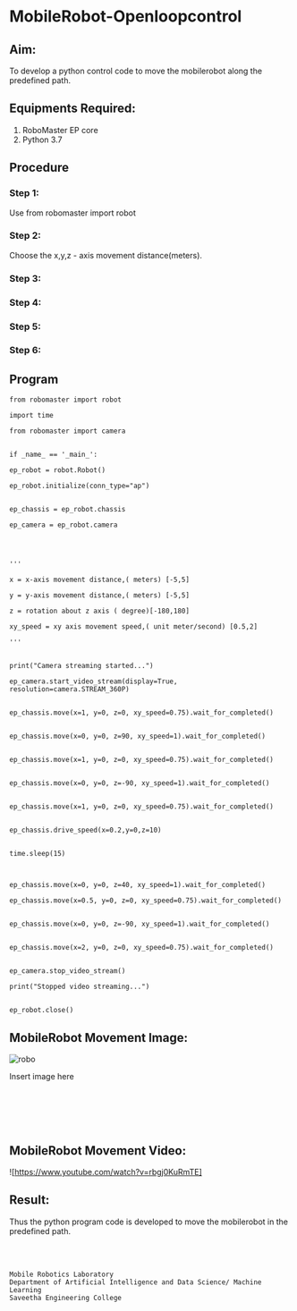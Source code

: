 # MobileRobot-Openloopcontrol
## Aim:

To develop a python control code to move the mobilerobot along the predefined path.

## Equipments Required:
1. RoboMaster EP core
2. Python 3.7

## Procedure

### Step 1:
Use from robomaster import robot


### Step 2:
Choose the x,y,z - axis movement distance(meters).



### Step 3:




### Step 4:



### Step 5:

### Step 6:

## Program
~~~
from robomaster import robot

import time

from robomaster import camera


if _name_ == '_main_':

ep_robot = robot.Robot()

ep_robot.initialize(conn_type="ap")


ep_chassis = ep_robot.chassis

ep_camera = ep_robot.camera




'''

x = x-axis movement distance,( meters) [-5,5]

y = y-axis movement distance,( meters) [-5,5]

z = rotation about z axis ( degree)[-180,180]

xy_speed = xy axis movement speed,( unit meter/second) [0.5,2]

'''


print("Camera streaming started...")

ep_camera.start_video_stream(display=True, resolution=camera.STREAM_360P) 


ep_chassis.move(x=1, y=0, z=0, xy_speed=0.75).wait_for_completed()


ep_chassis.move(x=0, y=0, z=90, xy_speed=1).wait_for_completed()


ep_chassis.move(x=1, y=0, z=0, xy_speed=0.75).wait_for_completed()


ep_chassis.move(x=0, y=0, z=-90, xy_speed=1).wait_for_completed()


ep_chassis.move(x=1, y=0, z=0, xy_speed=0.75).wait_for_completed()


ep_chassis.drive_speed(x=0.2,y=0,z=10)


time.sleep(15)



ep_chassis.move(x=0, y=0, z=40, xy_speed=1).wait_for_completed()

ep_chassis.move(x=0.5, y=0, z=0, xy_speed=0.75).wait_for_completed()


ep_chassis.move(x=0, y=0, z=-90, xy_speed=1).wait_for_completed()


ep_chassis.move(x=2, y=0, z=0, xy_speed=0.75).wait_for_completed()


ep_camera.stop_video_stream()

print("Stopped video streaming...")


ep_robot.close()
~~~

## MobileRobot Movement Image:

![robo](./img/robomaster.png)

Insert image here


<br/>
<br/>
<br/>
<br/>

## MobileRobot Movement Video:



![https://www.youtube.com/watch?v=rbgj0KuRmTE]


## Result:
Thus the python program code is developed to move the mobilerobot in the predefined path.


<br/>
<br/>

```
Mobile Robotics Laboratory
Department of Artificial Intelligence and Data Science/ Machine Learning
Saveetha Engineering College
```
